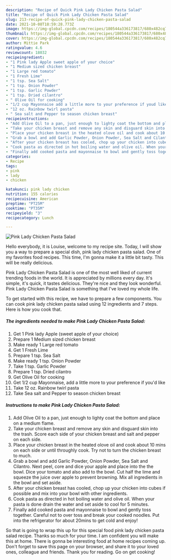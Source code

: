 ```yaml
---
description: "Recipe of Quick Pink Lady Chicken Pasta Salad"
title: "Recipe of Quick Pink Lady Chicken Pasta Salad"
slug: 213-recipe-of-quick-pink-lady-chicken-pasta-salad
date: 2021-10-08T18:59:28.773Z
image: https://img-global.cpcdn.com/recipes/180544a336173817/680x482cq70/pink-lady-chicken-pasta-salad-recipe-main-photo.jpg
thumbnail: https://img-global.cpcdn.com/recipes/180544a336173817/680x482cq70/pink-lady-chicken-pasta-salad-recipe-main-photo.jpg
cover: https://img-global.cpcdn.com/recipes/180544a336173817/680x482cq70/pink-lady-chicken-pasta-salad-recipe-main-photo.jpg
author: Mittie Park
ratingvalue: 4.6
reviewcount: 18032
recipeingredient:
- "1 Pink lady Apple sweet apple of your choice"
- "1 Medium sized chicken breast"
- "1 Large red tomato"
- "1 Fresh Lime"
- "1 tsp. Sea Salt"
- "1 tsp. Onion Powder"
- "1 tsp. Garlic Powder"
- "1 tsp. Dried cilantro"
- " Olive Oil for cooking"
- "1/2 cup Mayonnaise add a little more to your preference if youd like"
- "12 oz. Rainbow twirl pasta"
- " Sea salt and Pepper to season chicken breast"
recipeinstructions:
- "Add Olive Oil to a pan, just enough to lighty coat the bottom and place on a medium flame."
- "Take your chicken breast and remove any skin and disguard skin into the trash. Score each side of your chicken breast and salt and pepper on each side."
- "Place your chicken breast in the heated olove oil and cook about 10 mins on each side or until throughly cook. Try not to turn the chicken breast to much."
- "Grab a bowl and add Garlic Powder, Onion Powder, Sea Salt and Cilantro. Next peel, core and dice your apple and place into the the bowl. Dice your tomato and also add to the bowl. Cut half the lime and squeeze the juice over apple to prevent browning. Mix all ingredients in the bowl and set aside."
- "After your chicken breast has cooled, chop up your chicken into cubes if possible and mix into your bowl with other ingredients."
- "Cook pasta as directed in hot boiling water and olive oil. When your pasta is done drain the water and set aside to cool for 5 minutes."
- "Finally add cooked pasta and mayonnaise to bowl and gently toss together. Careful not to over toss and break your cooked noodles. Put into the refrigerator for about 20mins to get cold and enjoy!"
categories:
- Recipe
tags:
- pink
- lady
- chicken

katakunci: pink lady chicken 
nutrition: 155 calories
recipecuisine: American
preptime: "PT25M"
cooktime: "PT35M"
recipeyield: "3"
recipecategory: Lunch

---
```



![Pink Lady Chicken Pasta Salad](https://img-global.cpcdn.com/recipes/180544a336173817/680x482cq70/pink-lady-chicken-pasta-salad-recipe-main-photo.jpg)

Hello everybody, it is Louise, welcome to my recipe site. Today, I will show you a way to prepare a special dish, pink lady chicken pasta salad. One of my favorites food recipes. This time, I'm gonna make it a little bit tasty. This will be really delicious.



Pink Lady Chicken Pasta Salad is one of the most well liked of current trending foods in the world. It is appreciated by millions every day. It's simple, it's quick, it tastes delicious. They're nice and they look wonderful. Pink Lady Chicken Pasta Salad is something that I've loved my whole life.


To get started with this recipe, we have to prepare a few components. You can cook pink lady chicken pasta salad using 12 ingredients and 7 steps. Here is how you cook that.

<!--inarticleads1-->

##### The ingredients needed to make Pink Lady Chicken Pasta Salad:

1. Get 1 Pink lady Apple (sweet apple of your choice)
1. Prepare 1 Medium sized chicken breast
1. Make ready 1 Large red tomato
1. Get 1 Fresh Lime
1. Prepare 1 tsp. Sea Salt
1. Make ready 1 tsp. Onion Powder
1. Take 1 tsp. Garlic Powder
1. Prepare 1 tsp. Dried cilantro
1. Get  Olive Oil for cooking
1. Get 1/2 cup Mayonnaise, add a little more to your preference if you&#39;d like
1. Take 12 oz. Rainbow twirl pasta
1. Take  Sea salt and Pepper to season chicken breast




<!--inarticleads2-->

##### Instructions to make Pink Lady Chicken Pasta Salad:

1. Add Olive Oil to a pan, just enough to lighty coat the bottom and place on a medium flame.
1. Take your chicken breast and remove any skin and disguard skin into the trash. Score each side of your chicken breast and salt and pepper on each side.
1. Place your chicken breast in the heated olove oil and cook about 10 mins on each side or until throughly cook. Try not to turn the chicken breast to much.
1. Grab a bowl and add Garlic Powder, Onion Powder, Sea Salt and Cilantro. Next peel, core and dice your apple and place into the the bowl. Dice your tomato and also add to the bowl. Cut half the lime and squeeze the juice over apple to prevent browning. Mix all ingredients in the bowl and set aside.
1. After your chicken breast has cooled, chop up your chicken into cubes if possible and mix into your bowl with other ingredients.
1. Cook pasta as directed in hot boiling water and olive oil. When your pasta is done drain the water and set aside to cool for 5 minutes.
1. Finally add cooked pasta and mayonnaise to bowl and gently toss together. Careful not to over toss and break your cooked noodles. Put into the refrigerator for about 20mins to get cold and enjoy!




So that is going to wrap this up for this special food pink lady chicken pasta salad recipe. Thanks so much for your time. I am confident you will make this at home. There is gonna be interesting food at home recipes coming up. Don't forget to save this page on your browser, and share it to your loved ones, colleague and friends. Thank you for reading. Go on get cooking!
